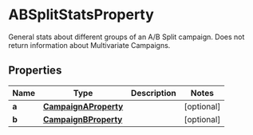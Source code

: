 

# ABSplitStatsProperty

General stats about different groups of an A/B Split campaign. Does not return information about Multivariate Campaigns.

## Properties

| Name | Type | Description | Notes |
|------------ | ------------- | ------------- | -------------|
|**a** | [**CampaignAProperty**](CampaignAProperty.md) |  |  [optional] |
|**b** | [**CampaignBProperty**](CampaignBProperty.md) |  |  [optional] |



